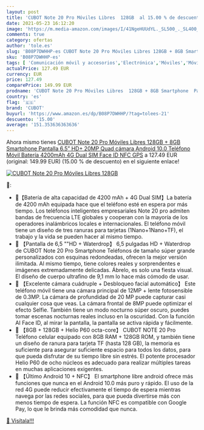 ```yaml
---
layout: post
title: 'CUBOT Note 20 Pro Móviles Libres  128GB  al 15.00 % de descuento'
date: 2021-05-23 16:12:20
image: 'https://m.media-amazon.com/images/I/41NgeHUUdYL._SL500_._SL400_.jpg'
comments: true
category: ofertas
author: 'tole.es'
slug: 'B08P7DWHHP-es CUBOT Note 20 Pro Móviles Libres 128GB + 8GB Smartphone...'
sku: 'B08P7DWHHP-es'
tags: [ 'Comunicación móvil y accesorios','Electrónica','Móviles','Móviles y smartphones libres','android','cubot', ]
actualPrice: 127.49 EUR
currency: EUR
price: 127.49
comparePrice: 149.99 EUR
prodname: 'CUBOT Note 20 Pro Móviles Libres  128GB + 8GB Smartphone  Pantalla 6.5” HD+  20MP Quad cámara  Android 10.0 Teléfono Móvil  Batería 4200mAh  4G Dual SIM  Face ID  NFC  GPS'
country: 'es'
flag: '🇪🇸'
brand: 'CUBOT'
buyurl: 'https://www.amazon.es/dp/B08P7DWHHP/?tag=tolees-21'
descuento: '15.00'
average: '151.353636363636'
---
```


Ahora mismo tienes [CUBOT Note 20 Pro Móviles Libres  128GB + 8GB Smartphone  Pantalla 6.5” HD+  20MP Quad cámara  Android 10.0 Teléfono Móvil  Batería 4200mAh  4G Dual SIM  Face ID  NFC  GPS](https://www.amazon.es/dp/B08P7DWHHP/?tag=tolees-21) a 127.49 EUR (original: 149.99 EUR) (15.00 %  de descuento) en el siguiente enlace!

[![CUBOT Note 20 Pro Móviles Libres  128GB ](https://m.media-amazon.com/images/I/41NgeHUUdYL._SL500_._SL400_.jpg)](https://www.amazon.es/dp/B08P7DWHHP/?tag=tolees-21)

🔎:

- 🔋【Batería de alta capacidad de 4200 mAh + 4G Dual SIM】La batería de 4200 mAh equipada hace que el teléfono esté en espera por más tiempo. Los teléfonos inteligentes empresariales Note 20 pro admiten bandas de frecuencia LTE globales y cooperan con la mayoría de los operadores inalámbricos locales e internacionales. El teléfono móvil tiene un diseño de tres ranuras para tarjetas (1Nano+1Nano+TF), el trabajo y la vida se pueden hacer al mismo tiempo.
- 📱 【Pantalla de 6,5 ""HD + Waterdrop】 6,5 pulgadas HD + Waterdrop de CUBOT Note 20 Pro Smartphone Teléfonos de tamaño súper grande personalizados con esquinas redondeadas, ofrecen la mejor versión ilimitada. Al mismo tiempo, tiene colores reales y sorprendentes e imágenes extremadamente delicadas. Ábrelo, es solo una fiesta visual. El diseño de cuerpo ultrafino de 9,1 mm lo hace más cómodo de usar.
- 📸 【Excelente cámara cuádruple + Desbloqueo facial automático】 Este teléfono móvil tiene una cámara principal de 12MP + lente fotosensible de 0.3MP. La cámara de profundidad de 20 MP puede capturar casi cualquier cosa que veas. La cámara frontal de 8MP puede optimizar el efecto Selfie. También tiene un modo nocturno súper oscuro, puedes tomar escenas nocturnas reales incluso en la oscuridad. Con la función AI Face ID, al mirar la pantalla, la pantalla se activa rápida y fácilmente.
- 💾 【8GB + 128GB + Helio P60 octa-core】 CUBOT NOTE 20 Pro Teléfono celular equipado con 8GB RAM + 128GB ROM, y también tiene un diseño de ranura para tarjeta TF (hasta 128 GB), la memoria es suficiente para asegurar suficiente espacio para todos los datos, para que pueda disfrutar de su tiempo libre sin estrés. El potente procesador Helio P60 de ocho núcleos es adecuado para realizar múltiples tareas en muchas aplicaciones exigentes.
- 🤖 【Último Android 10 + NFC】 El smartphone libre android ofrece más funciones que nunca en el Android 10.0 más puro y rápido. El uso de la red 4G puede reducir efectivamente el tiempo de espera mientras navega por las redes sociales, para que pueda divertirse más con menos tiempo de espera. La función NFC es compatible con Google Pay, lo que le brinda más comodidad que nunca.

[🛒 Visítala!!!](https://www.amazon.es/dp/B08P7DWHHP/?tag=tolees-21)
